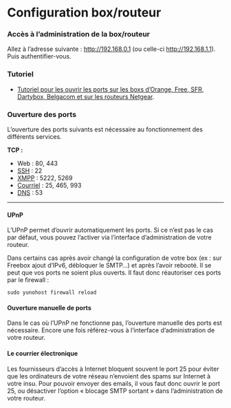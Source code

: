 # Configuration box/routeur

### Accès à l’administration de la box/routeur
Allez à l’adresse suivante : http://192.168.0.1 (ou celle-ci http://192.168.1.1). Puis authentifier-vous.

### Tutoriel
* [Tutoriel pour les ouvrir les ports sur les boxs d’Orange, Free, SFR, Dartybox, Belgacom et sur les routeurs Netgear](https://craym.eu/tutoriels/utilitaires/ouvrir_les_ports_de_sa_box.html).

### Ouverture des ports
L’ouverture des ports suivants est nécessaire au fonctionnement des différents services.

**TCP :**
   * Web : 80, 443
   * [SSH](ssh_fr) : 22
   * [XMPP](XMPP_fr) : 5222, 5269
   * [Courriel](email_fr) : 25, 465, 993
   * [DNS](dns_fr) : 53

---

#### UPnP

L’UPnP permet d’ouvrir automatiquement les ports. Si ce n’est pas le cas par défaut, vous pouvez l’activer via l’interface d’administration de votre routeur.

Dans certains cas après avoir changé la configuration de votre box (ex : sur Freebox ajout d’IPv6, débloquer le SMTP…) et après l’avoir rebooté. Il se peut que vos ports ne soient plus ouverts. Il faut donc réautoriser ces ports par le firewall :

```sudo yunohost firewall reload```

#### Ouverture manuelle de ports

Dans le cas où l’UPnP ne fonctionne pas, l’ouverture manuelle des ports est nécessaire. Encore une fois référez-vous à l’interface d’administration de votre routeur.

#### Le courrier électronique

Les fournisseurs d’accès à Internet bloquent souvent le port 25 pour éviter que les ordinateurs de votre réseau n’envoient des spams sur Internet à votre insu. Pour pouvoir envoyer des emails, il vous faut donc ouvrir le port 25, ou désactiver l’option « blocage SMTP sortant » dans l’administration de votre routeur.
